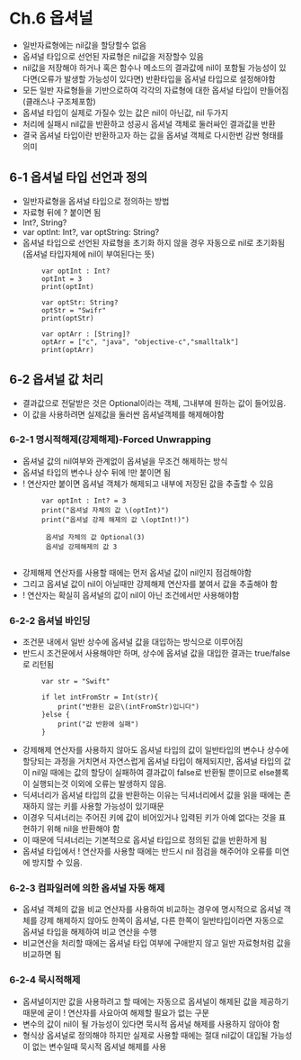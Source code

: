 # Ch.6 옵셔널
-  일반자료형에는 nil값을 할당할수 없음
-  옵셔널 타입으로 선언된 자료형은 nil값을 저장할수 있음
-  nil값을 저장해야 하거나 혹은 함수나 메소드의 결과값에 nil이 포함될 가능성이 있다면(오류가 발생할 가능성이 있다면) 반환타입을 옵셔널 타입으로 설정해야함
-  모든 일반 자료형들을 기반으로하여 각각의 자료형에 대한 옵셔널 타입이 만들어짐(클래스나 구조체포함)
-  옵셔널 타입이 실제로 가질수 있는 값은 nil이 아닌값, nil 두가지
-  처리에 실패시 nil값을 반환하고 성공시 옵셔널 객체로 둘러싸인 결과값을 반환
-  결국 옵셔널 타입이란 반환하고자 하는 값을 옵셔널 객체로 다시한번 감싼 형태를 의미

## 6-1 옵셔널 타입 선언과 정의
-  일반자료형을 옵셔널 타입으로 정의하는 방법
-  자료형 뒤에 ? 붙이면 됨
-  Int?, String?
-  var optInt: Int?, var optString: String?
-  옵셔널 타입으로 선언된 자료형을 초기화 하지 않을 경우 자동으로 nil로 초기화됨(옵셔널 타입자체에 nil이 부여된다는 뜻)


```
        var optInt : Int?
        optInt = 3
        print(optInt)
        
        var optStr: String?
        optStr = "Swifr"
        print(optStr)
        
        var optArr : [String]?
        optArr = ["c", "java", "objective-c","smalltalk"]
        print(optArr)

```


## 6-2 옵셔널 값 처리
-  결과값으로 전달받은 것은 Optional이라는 객체, 그내부에 원하는 값이 들어있음.
-  이 값을 사용하려면 실제값을 둘러싼 옵셔널객체를 해제해야함

### 6-2-1 명시적해제(강제해제)-Forced Unwrapping
-  옵셔널 값의 nil여부와 관계없이 옵셔널을 무조건 해제하는 방식
-  옵셔널 타입의 변수나 상수 뒤에 !만 붙이면 됨
-  ! 연산자만 붙이면 옵셔널 객체가 해제되고 내부에 저장된 값을 추출할 수 있음

```
        var optInt : Int? = 3
        print("옵셔널 자체의 값 \(optInt)")
        print("옵셔널 강제 해제의 값 \(optInt!)")
		 
		 옵셔널 자체의 값 Optional(3)
	     옵셔널 강제해제의 값 3
	
```
-  강제해제 연산자를 사용할 때에는 먼저 옵셔널 값이 nil인지 점검해야함
-  그리고 옵셔널 값이 nil이 아닐때만 강제해제 연산자를 붙여서 값을 추출해야 함
-  ! 연산자는 확실히 옵셔널의 값이 nil이 아닌 조건에서만 사용해야함

### 6-2-2 옵셔널 바인딩
-  조건문 내에서 일반 상수에 옵셔널 값을 대입하는 방식으로 이루어짐
-  반드시 조건문에서 사용해야만 하며, 상수에 옵셔널 값을 대입한 결과는 true/false로 리턴됨

```
        var str = "Swift"
        
        if let intFromStr = Int(str){
            print("반환된 값은\(intFromStr)입니다")
        }else {
            print("값 반환에 실패")
        }

```

-  강제해제 연산자를 사용하지 않아도 옵셔널 타입의 값이 일반타입의 변수나 상수에 할당되는 과정을 거치면서 자연스럽게 옵셔널 타입이 해제되지만, 옵셔널 타입의 값이 nil일 때에는 값의 할당이 실패하여 결과값이 false로 반환될 뿐이므로 else블록이 실행되는것 이외에 오류는 발생하지 않음.		
-  딕셔너리가 옵셔널 타입의 값을 반환하는 이유는 딕셔너리에서 값을 읽을 때에는 존재하지 않는 키를 사용할 가능성이 있기때문
-  이경우 딕셔너리는 주어진 키에 값이 비어있거나 입력된 키가 아예 없다는 것을 표현하기 위해 nil을 반환해야 함
-  이 때문에 딕셔너리는 기본적으로 옵셔널 타입으로 정의된 값을 반환하게 됨
-  옵셔널 타입에서 ! 연산자를 사용할 때에는 반드시 nil 점검을 해주어야 오류를 미연에 방지할 수 있음.

### 6-2-3 컴파일러에 의한 옵셔널 자동 해제
-  옵셔널 객체의 값을 비교 연산자를 사용하여 비교하는 경우에 명시적으로 옵셔널 객체를 강제 해제하지 않아도 한쪽이 옵셔널, 다른 한쪽이 일반타입이라면 자동으로 옵셔널 타입을 해제하여 비교 연산을 수행
-  비교연산을 처리할 때에는 옵셔널 타입 여부에 구애받지 않고 일반 자료형처럼 값을 비교하면 됨

### 6-2-4 묵시적해제
-  옵셔널이지만 값을 사용하려고 할 때에는 자동으로 옵셔널이 해제된 값을 제공하기 때문에 굳이 ! 연산자를 사요아여 해제할 필요가 없는 구문
-  변수의 값이 nil이 될 가능성이 있다면 묵시적 옵셔널 해제를 사용하지 않아야 함
-  형식상 옵셔널로 정의해야 하지만 실제로 사용할 때에는 절대 nil값이 대입될 가능성이 없는 변수일때 묵시적 옵셔널 해제를 사용


        

